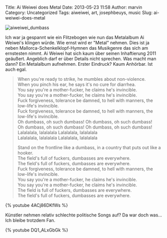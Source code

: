 Title: Ai Weiwei does Metal
Date: 2013-05-23 11:58
Author: marvin
Category: Uncategorized
Tags: aiweiwei, art, josephbeuys, music
Slug: ai-weiwei-does-metal

![aiweiwei_dumbass]({filename}/images/aiweiwei_dumbass.jpg)

Ich war ja gespannt wie ein Flitzebogen wie nun das Metalalbum Ai
Weiwei's klingen würde. Wie ernst wird er "Metal" nehmen. Dies ist ja
neben Mallorca-Schenkelklopf-Hymnen das Musikgenre das sich am
ernstesten nimmt. Ai Weiwei hat sich kaum über seinen Inhaftierung 2011
geäußert. Angeblich darf er über Details nicht sprechen. Was macht man
dann? Ein Metalalbum aufnehmen. Erster Eindruck? Kaum Anhörbar. Ist auch
egal.

> When you're ready to strike, he mumbles about non-violence.  
>  When you pinch his ear, he says it's no cure for diarrhea.  
>  You say you're a mother-fucker, he claims he's invincible.  
>  You say you're a mother-fucker, he claims he's invincible.  
>  Fuck forgiveness, tolerance be damned, to hell with manners, the
> low-life's invincible.  
>  Fuck forgiveness, tolerance be damned, to hell with manners, the
> low-life's invincible.  
>  Oh dumbass, oh such dumbass! Oh dumbass, oh such dumbass!  
>  Oh dumbass, oh such dumbass! Oh dumbass, oh such dumbass!  
>  Lalalalala, lalalalala Lalalalala, lalalalala  
>  Lalalalala, lalalalala Lalalalala, lalalalala
>
> Stand on the frontline like a dumbass, in a country that puts out like
> a hooker.  
>  The field's full of fuckers, dumbasses are everywhere.  
>  The field's full of fuckers, dumbasses are everywhere.  
>  Fuck forgiveness, tolerance be damned, to hell with manners, the
> low-life's invincible.  
>  You say you're a mother-fucker, he claims he's invincible.  
>  You say you're a mother-fucker, he claims he's invincible.  
>  The field is full of fuckers, dumbasses are everywhere.  
>  The field's full of fuckers, dumbasses are everywhere.

{% youtube 4ACj86DKfWs %}

Künstler nehmen relativ schlechte politische Songs auf? Da war doch
was... Ich bleibe trotzdem Fan.

{% youtube DQ1_ALxGbGk %}

